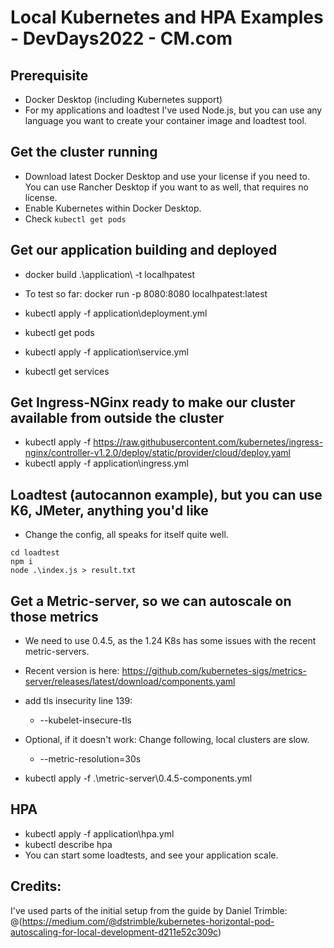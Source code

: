 # Local Kubernetes and HPA Examples - DevDays2022 - CM.com

## Prerequisite
- Docker Desktop (including Kubernetes support)
- For my applications and loadtest I've used Node.js, but you can use any language you want to create your container image and loadtest tool.

## Get the cluster running
* Download latest Docker Desktop and use your license if you need to. You can use Rancher Desktop if you want to as well, that requires no license.
* Enable Kubernetes within Docker Desktop.
* Check `kubectl get pods`

## Get our application building and deployed
* docker build .\application\ -t localhpatest
* To test so far: docker run -p 8080:8080 localhpatest:latest

* kubectl apply -f application\deployment.yml
* kubectl get pods
* kubectl apply -f application\service.yml
* kubectl get services

## Get Ingress-NGinx ready to make our cluster available from outside the cluster
* kubectl apply -f https://raw.githubusercontent.com/kubernetes/ingress-nginx/controller-v1.2.0/deploy/static/provider/cloud/deploy.yaml
* kubectl apply -f application\ingress.yml

## Loadtest (autocannon example), but you can use K6, JMeter, anything you'd like
* Change the config, all speaks for itself quite well.
```
cd loadtest
npm i
node .\index.js > result.txt
```

## Get a Metric-server, so we can autoscale on those metrics
* We need to use 0.4.5, as the 1.24 K8s has some issues with the recent metric-servers.
* Recent version is here: https://github.com/kubernetes-sigs/metrics-server/releases/latest/download/components.yaml

* add tls insecurity line 139:         
    - --kubelet-insecure-tls
* Optional, if it doesn't work: Change following, local clusters are slow.
    - --metric-resolution=30s
* kubectl apply -f .\metric-server\0.4.5-components.yml

## HPA
* kubectl apply -f application\hpa.yml
* kubectl describe hpa
* You can start some loadtests, and see your application scale.

## Credits:
I've used parts of the initial setup from the guide by Daniel Trimble:
@(https://medium.com/@dstrimble/kubernetes-horizontal-pod-autoscaling-for-local-development-d211e52c309c)